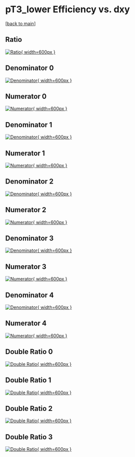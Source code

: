 # pT3_lower Efficiency vs. dxy

[[back to main](./)]



## Ratio

[![Ratio](../mtv/var/pT3_lower_vtr_321_0_eff_dxy.png){ width=600px }](../mtv/var/pT3_lower_vtr_321_0_eff_dxy.pdf)

## Denominator 0

[![Denominator](../mtv/den/pT3_lower_vtr_321_0_eff_dxy_den0.png){ width=600px }](../mtv/den/pT3_lower_vtr_321_0_eff_dxy_den0.pdf)

## Numerator 0

[![Numerator](../mtv/num/pT3_lower_vtr_321_0_eff_dxy_num0.png){ width=600px }](../mtv/num/pT3_lower_vtr_321_0_eff_dxy_num0.pdf)

## Denominator 1

[![Denominator](../mtv/den/pT3_lower_vtr_321_0_eff_dxy_den1.png){ width=600px }](../mtv/den/pT3_lower_vtr_321_0_eff_dxy_den1.pdf)

## Numerator 1

[![Numerator](../mtv/num/pT3_lower_vtr_321_0_eff_dxy_num1.png){ width=600px }](../mtv/num/pT3_lower_vtr_321_0_eff_dxy_num1.pdf)

## Denominator 2

[![Denominator](../mtv/den/pT3_lower_vtr_321_0_eff_dxy_den2.png){ width=600px }](../mtv/den/pT3_lower_vtr_321_0_eff_dxy_den2.pdf)

## Numerator 2

[![Numerator](../mtv/num/pT3_lower_vtr_321_0_eff_dxy_num2.png){ width=600px }](../mtv/num/pT3_lower_vtr_321_0_eff_dxy_num2.pdf)

## Denominator 3

[![Denominator](../mtv/den/pT3_lower_vtr_321_0_eff_dxy_den3.png){ width=600px }](../mtv/den/pT3_lower_vtr_321_0_eff_dxy_den3.pdf)

## Numerator 3

[![Numerator](../mtv/num/pT3_lower_vtr_321_0_eff_dxy_num3.png){ width=600px }](../mtv/num/pT3_lower_vtr_321_0_eff_dxy_num3.pdf)

## Denominator 4

[![Denominator](../mtv/den/pT3_lower_vtr_321_0_eff_dxy_den4.png){ width=600px }](../mtv/den/pT3_lower_vtr_321_0_eff_dxy_den4.pdf)

## Numerator 4

[![Numerator](../mtv/num/pT3_lower_vtr_321_0_eff_dxy_num4.png){ width=600px }](../mtv/num/pT3_lower_vtr_321_0_eff_dxy_num4.pdf)

## Double Ratio 0

[![Double Ratio](../mtv/ratio/pT3_lower_vtr_321_0_eff_dxy_ratio0.png){ width=600px }](../mtv/ratio/pT3_lower_vtr_321_0_eff_dxy_ratio0.pdf)

## Double Ratio 1

[![Double Ratio](../mtv/ratio/pT3_lower_vtr_321_0_eff_dxy_ratio1.png){ width=600px }](../mtv/ratio/pT3_lower_vtr_321_0_eff_dxy_ratio1.pdf)

## Double Ratio 2

[![Double Ratio](../mtv/ratio/pT3_lower_vtr_321_0_eff_dxy_ratio2.png){ width=600px }](../mtv/ratio/pT3_lower_vtr_321_0_eff_dxy_ratio2.pdf)

## Double Ratio 3

[![Double Ratio](../mtv/ratio/pT3_lower_vtr_321_0_eff_dxy_ratio3.png){ width=600px }](../mtv/ratio/pT3_lower_vtr_321_0_eff_dxy_ratio3.pdf)

